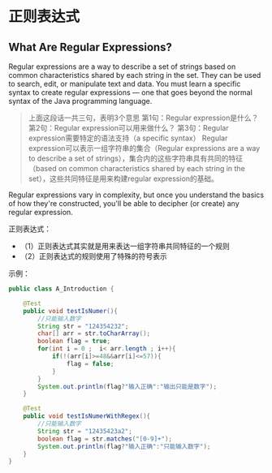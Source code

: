 # 正则表达式

## What Are Regular Expressions?

Regular expressions are a way to describe a set of strings based on common characteristics shared by each string in the set. They can be used to search, edit, or manipulate text and data. You must learn a specific syntax to create regular expressions — one that goes beyond the normal syntax of the Java programming language.

>上面这段话一共三句，表明3个意思
>第1句：Regular expression是什么？
>第2句：Regular expression可以用来做什么？
>第3句：Regular expression需要特定的语法支持（a specific syntax）
>Regular expression可以表示一组字符串的集合（Regular expressions are a way to describe a set of strings），集合内的这些字符串具有共同的特征（based on common characteristics shared by each string in the set），这些共同特征是用来构建regular expression的基础。

Regular expressions vary in complexity, but once you understand the basics of how they're constructed, you'll be able to decipher (or create) any regular expression.

正则表达式：

- （1）正则表达式其实就是用来表达一组字符串共同特征的一个规则
- （2）正则表达式的规则使用了特殊的符号表示

示例：

```java
public class A_Introduction {

    @Test
    public void testIsNumer(){
        //只能输入数字
        String str = "124354232";
        char[] arr = str.toCharArray();
        boolean flag = true;
        for(int i = 0 ;  i< arr.length ; i++){
            if(!(arr[i]>=48&&arr[i]<=57)){
                flag = false;
            }
        }
        System.out.println(flag?"输入正确":"输出只能是数字");
    }

    @Test
    public void testIsNumerWithRegex(){
        //只能输入数字
        String str = "12435423a2";
        boolean flag = str.matches("[0-9]+");
        System.out.println(flag?"输入正确":"只能输入数字");
    }
}
```

